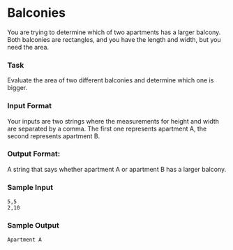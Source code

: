# Balconies  

You are trying to determine which of two apartments has a larger balcony. Both balconies are rectangles, and you have the length and width, but you need the area.

### Task 
Evaluate the area of two different balconies and determine which one is bigger.

### Input Format 
Your inputs are two strings where the measurements for height and width are separated by a comma. The first one represents apartment A, the second represents apartment B.

### Output Format: 
A string that says whether apartment A or apartment B has a larger balcony.

### Sample Input 
```
5,5
2,10
```
### Sample Output 
```
Apartment A
```
